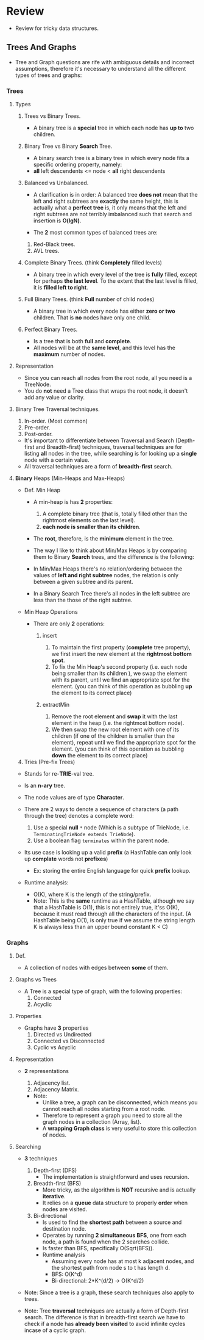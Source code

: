 # Review

- Review for tricky data structures.

## Trees And Graphs

- Tree and Graph questions are rife with ambiguous details and incorrect assumptions, therefore it's necessary to understand all the different types of trees and graphs:

### Trees

1. Types

   1. Trees vs Binary Trees.

      - A binary tree is a **special** tree in which each node has **up to** two children.

   2. Binary Tree vs Binary **Search** Tree.

      - A binary search tree is a binary tree in which every node fits a specific ordering property, namely:
      - **all** left descendents <= node < **all** right descendents

   3. Balanced vs Unbalanced.

      - A clarification is in order: A balanced tree **does not** mean that the left and right subtrees are **exactly** the same height, this is actually what a **perfect tree** is, it only means that the left and right subtrees are not terribly imbalanced such that search and insertion is **O(lgN)**.

      - The **2** most common types of balanced trees are:

      1. Red-Black trees.
      2. AVL trees.

   4. Complete Binary Trees. (think **Completely** filled levels)

      - A binary tree in which every level of the tree is **fully** filled, except for perhaps **the last level**.
        To the extent that the last level is filled, it is **filled left to right**.

   5. Full Binary Trees. (think **Full** number of child nodes)

      - A binary tree in which every node has either **zero or two** children. That is **no** nodes have only one child.

   6. Perfect Binary Trees.

      - Is a tree that is both **full** and **complete**.
      - All nodes will be at the **same level**, and this level has the **maximum** number of nodes.

2. Representation

   - Since you can reach all nodes from the root node, all you need is a TreeNode.
   - You do **not** need a Tree class that wraps the root node, it doesn't add any value or clarity.

3. Binary Tree Traversal techniques.

   1. In-order. (Most common)
   2. Pre-order.
   3. Post-order.

   - It's important to differentiate between Traversal and Search (Depth-first and Breadth-first) techniques, traversal techniques are for listing **all** nodes in the tree, while searching is for looking up a **single** node with a certain value.
   - All traversal techniques are a form of **breadth-first** search.

4. **Binary** Heaps (Min-Heaps and Max-Heaps)

   - Def. Min Heap

     - A min-heap is has **2** properties:

       1. A complete binary tree (that is, totally filled other than the rightmost elements on the last level).
       2. **each node is smaller than its children**.

     - The **root**, therefore, is the **minimum** element in the tree.

     - The way I like to think about Min/Max Heaps is by comparing them to Binary **Search** trees, and the difference is the following:
     - In Min/Max Heaps there's no relation/ordering between the values of **left and right subtree** nodes, the relation is only between a given subtree and its parent.
     - In a Binary Search Tree there's all nodes in the left subtree are less than the those of the right subtree.

   - Min Heap Operations

     - There are only **2** operations:

       1. insert

          1. To maintain the first property (**complete** tree property), we first insert the new element at the **rightmost bottom spot**.
          2. To fix the Min Heap's second property (i.e. each node being smaller than its children ), we swap the element with its parent, until we find an appropriate spot for the element. (you can think of this operation as bubbling **up** the element to its correct place)

       2. extractMin
          1. Remove the root element and **swap** it with the last element in the heap (i.e. the rightmost bottom node).
          2. We then swap the new root element with one of its children (if one of the children is smaller than the element), repeat until we find the appropriate spot for the element. (you can think of this operation as bubbling **down** the element to its correct place)

   4. Tries (Pre-fix Trees)

   - Stands for re-**TRIE**-val tree.
   - Is an **n-ary** tree.
   - The node values are of type **Character**.
   - There are 2 ways to denote a sequence of characters (a path through the tree) denotes a complete word:

     1. Use a special **null** `*` node (Which is a subtype of TrieNode, i.e. `TerminatingTrieNode extends TrieNode`).
     2. Use a boolean flag `terminates` within the parent node.

   - Its use case is looking up a valid **prefix** (a HashTable can only look up **complate** words not **prefixes**)

     - Ex: storing the entire English language for quick **prefix** lookup.

   - Runtime analysis:
     - O(K), where K is the length of the string/prefix.
     - Note: This is the **same** runtime as a HashTable, although we say that a HashTable is O(1), this is not entirely true, it'ss O(K), because it must read through all the characters of the input. (A HashTable being O(1), is only true if we assume the string length K is always less than an upper bound constant K < C)

### Graphs

1. Def.

   - A collection of nodes with edges between **some** of them.

2. Graphs vs Trees

   - A Tree is a special type of graph, with the following properties:
     1. Connected
     2. Acyclic

3. Properties

   - Graphs have **3** properties
     1. Directed vs Undirected
     2. Connected vs Disconnected
     3. Cyclic vs Acyclic

4. Representation

   - **2** representations

     1. Adjacency list.
     2. Adjacency Matrix.

     - Note:
       - Unlike a tree, a graph can be disconnected, which means you cannot reach all nodes starting from a root node.
       - Therefore to represent a graph you need to store all the graph nodes in a collection (Array, list).
       - A **wrapping Graph class** is very useful to store this collection of nodes.

5. Searching

   - **3** techniques

     1. Depth-first (DFS)
        - The implementation is straightforward and uses recursion.
     2. Breadth-first (BFS)
        - More tricky, as the algorithm is **NOT** recursive and is actually **iterative**.
        - It relies on a **queue** data structure to properly **order** when nodes are visited.
     3. Bi-directional
        - Is used to find the **shortest path** between a source and destination node.
        - Operates by running **2 simultaneous BFS**, one from each node, a path is found when the 2 searches collide.
        - Is faster than BFS, specifically O(Sqrt(BFS)).
        - Runtime analysis
          - Assuming every node has at most k adjacent nodes, and the shortest path from node s to t has length d.
          - BFS: O(K^d)
          - Bi-directional: 2\*K^(d/2) -> O(K^d/2)

   - Note: Since a tree is a graph, these search techniques also apply to trees.
   - Note: Tree **traversal** techniques are actually a form of Depth-first search.
     The difference is that in breadth-first search we have to check if a node has **already been visited** to avoid infinite cycles incase of a cyclic graph.
